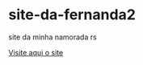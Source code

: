# site-da-fernanda2
 site da minha namorada rs

<a href="https://yuriesteves.github.io/site-da-fernanda2/html/index2.html">Visite aqui o site</a>